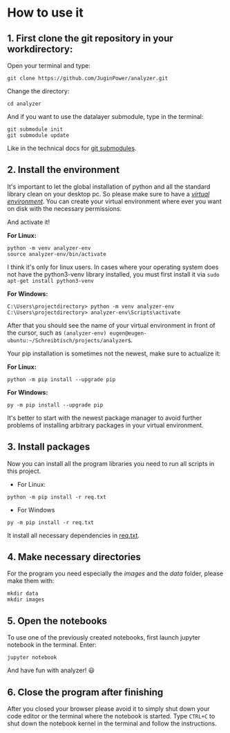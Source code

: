 # How to use it

## 1. First clone the git repository in your workdirectory:

Open your terminal and type:

```commandline
git clone https://github.com/JuginPower/analyzer.git
```

Change the directory:

```commandline
cd analyzer
```

And if you want to use the datalayer submodule, type in the terminal:

```commandline
git submodule init
git submodule update
```

Like in the technical docs for [git submodules](https://git-scm.com/book/de/v2/Git-Tools-Submodule).

## 2. Install the environment

It's important to let the global installation of python and all the standard library clean on your desktop pc.
So please make sure to have a *[virtual environment](https://www.w3schools.com/python/python_virtualenv.asp)*.
You can create your virtual environment where ever you want on disk with the necessary permissions.

And activate it!

**For Linux:**

```commandline
python -m venv analyzer-env
source analyzer-env/bin/activate 
```

I think it's only for linux users. In cases where your operating system does not have the python3-venv library 
installed, you must first install it via `sudo apt-get install python3-venv `

**For Windows:**

```commandline
C:\Users\projectdirectory> python -m venv analyzer-env
C:\Users\projectdirectory> analyzer-env\Scripts\activate 
```


After that you should see the name of your virtual environment in front of the cursor, such as 
`(analyzer-env) eugen@eugen-ubuntu:~/Schreibtisch/projects/analyzer$`.

Your pip installation is sometimes not the newest, make sure to actualize it:

**For Linux:**

```commandline
python -m pip install --upgrade pip 
```

**For Windows:**

```commandline
py -m pip install --upgrade pip
```

It's better to start with the newest package manager to avoid further problems of installing arbitrary packages in 
your virtual environment.

## 3. Install packages

Now you can install all the program libraries you need to run all scripts in this project.

- For Linux:

```commandline
python -m pip install -r req.txt
```

- For Windows

```commandline
py -m pip install -r req.txt
```

It install all necessary dependencies in [req.txt](req.txt).

## 4. Make necessary directories

For the program you need especially the *images* and the *data* folder, please make them with:

```commandline
mkdir data
mkdir images
```

## 5. Open the notebooks

To use one of the previously created notebooks, first launch jupyter notebook in the terminal. Enter:

```commandline
jupyter notebook
```

And have fun with analyzer! :smiley:

## 6. Close the program after finishing

After you closed your browser please avoid it to simply shut down your code editor or the terminal where the notebook
is started. Type `CTRL+C` to shut down the notebook kernel in the terminal and follow the instructions.
